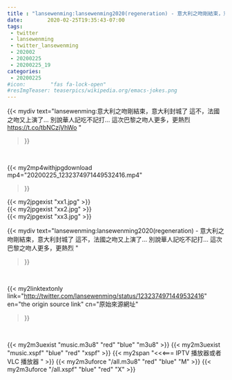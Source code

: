 ```yaml
---
title : "lansewenming:lansewenming2020(regeneration) - 意大利之吻剛結束，意大利封城了 這不，法國之吻又上演了… 別說華人記吃不記打… 這次巴黎之吻人更多，更熱烈 "
date:        2020-02-25T19:35:43-07:00
tags:
 - twitter
 - lansewenming
 - twitter_lansewenming
 - 202002
 - 20200225
 - 20200225_19
categories:
 - 20200225
#icon:        "fas fa-lock-open"
#resImgTeaser: teaserpics/wikipedia.org/emacs-jokes.png
---
```


{{< mydiv text="lansewenming:意大利之吻剛結束，意大利封城了 這不，法國之吻又上演了… 別說華人記吃不記打… 這次巴黎之吻人更多，更熱烈 https://t.co/tbNCzjVhWo "
>}}
<br>


{{< my2mp4withjpgdownload mp4="20200225_1232374971449532416.mp4"
>}}

{{< my2jpgexist "xx1.jpg" >}}<br>
{{< my2jpgexist "xx2.jpg" >}}<br>
{{< my2jpgexist "xx3.jpg" >}}<br>



{{< mydiv text="lansewenming:lansewenming2020(regeneration) - 意大利之吻剛結束，意大利封城了 這不，法國之吻又上演了… 別說華人記吃不記打… 這次巴黎之吻人更多，更熱烈 "
>}}
<br>

{{< my2linktextonly link="http://twitter.com/lansewenming/status/1232374971449532416"
en="the origin source link" cn="原始來源網址"
>}}


<br>

{{< my2m3uexist "music.m3u8" "red"  "blue" "m3u8" >}} {{< my2m3uexist "music.xspf" "blue" "red"  "xspf" >}} {{< my2span "<<<=== IPTV 播放器或者 VLC 播放器 " >}} {{< my2m3uforce "/all.m3u8" "red"  "blue" "M" >}} {{< my2m3uforce "/all.xspf" "blue" "red"  "X" >}} 
